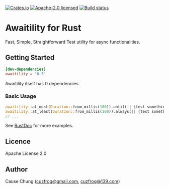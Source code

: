 [![Crates.io][crates-badge]][crates-url]
[![Apache-2.0 licensed][license-badge]][license-url]
[![Build status][gh-actions-badge]][gh-actions-url]

[crates-badge]: https://img.shields.io/crates/v/awaitility.svg
[crates-url]: https://crates.io/crates/awaitility
[license-badge]: https://img.shields.io/badge/License-Apache%202.0-blue.svg
[license-url]: LICENSE
[gh-actions-badge]: https://github.com/cuzfrog/awaitility/workflows/Release-CI/badge.svg
[gh-actions-url]: https://github.com/cuzfrog/awaitility/actions

# Awaitility for Rust

Fast, Simple, Straightforward Test utility for async functionalities.

## Getting Started

```toml
[dev-dependencies]
awaitility = "0.3"
```
Awaitility itself has 0 dependencies.

### Basic Usage

```rust
awaitility::at_most(Duration::from_millis(100)).until(|| {test something is true});
awaitility::at_least(Duration::from_millis(100)).always(|| {test something is true);
// ...
```

See [RustDoc](https://docs.rs/awaitility) for more examples.

## Licence

Apache License 2.0

## Author

Cause Chung (cuzfrog@gmail.com, cuzfrog@139.com)
